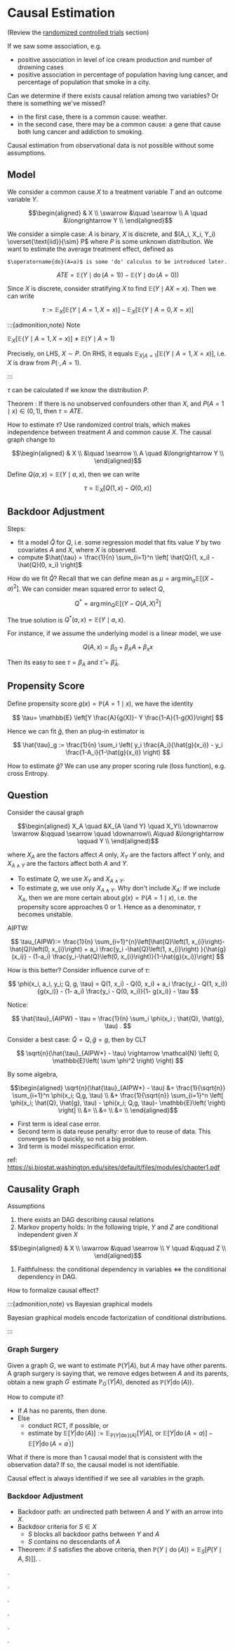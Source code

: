 # Causal Estimation

(Review the [randomized controlled trials](rct) section)

If we saw some association, e.g.
- positive association in level of ice cream production and number of drowning cases  
- positive association in percentage of population having lung cancer, and percentage of population that smoke in a city.

Can we determine if there exists causal relation among two variables? Or there is something we've missed?
- in the first case, there is a common cause: weather.
- in the second case, there may be a common cause: a gene that cause both lung cancer and addiction to smoking.

Causal estimation from observational data is not possible without some assumptions.

## Model

We consider a common cause $X$ to a treatment variable $T$ and an outcome variable $Y$.

$$\begin{aligned}
& X \\
\swarrow &\quad \searrow \\
A \quad &\longrightarrow Y \\
\end{aligned}$$

We consider a simple case: $A$ is binary, $X$ is discrete, and $(A_i, X_i, Y_i) \overset{\text{iid}}{\sim} P$ where $P$ is some unknown distribution. We want to estimate the average treatment effect, defined as

```{margin}
$\operatorname{do}(A=a)$ is some 'do' calculus to be introduced later.
```

$$
ATE = \mathbb{E}\left( Y \mid \operatorname{do}(A=1) \right) - \mathbb{E}\left( Y \mid \operatorname{do}(A=0) \right)
$$

Since $X$ is discrete, consider stratifying $X$ to find $\mathbb{E}\left( Y \mid A X=x \right)$. Then we can write

$$
\tau := \mathbb{E}_X \left[ \mathbb{E}\left( Y \mid A=1, X=x \right) \right] - \mathbb{E}_X \left[ \mathbb{E}\left( Y \mid A=0, X=x \right) \right]
$$


:::{admonition,note} Note

$\mathbb{E}_X \left[ \mathbb{E}\left( Y \mid A=1, X=x \right) \right] \ne \mathbb{E}\left( Y \mid A=1\right)$

Precisely, on LHS, $X\sim P$. On RHS, it equals $\mathbb{E}_{X \vert A=1} \left[ \mathbb{E}\left( Y \mid A=1, X=x \right) \right]$, i.e. $X$ is draw from $P(\cdot, A=1)$.

:::

$\tau$ can be calculated if we know the distribution $P$.

Theorem
: If there is no unobserved confounders other than $X$, and $P(A=1 \mid x) \in (0,1)$, then $\tau = ATE$.

How to estimate $\tau$? Use randomized control trials, which makes independence between treatment $A$ and common cause $X$. The causal graph change to

$$\begin{aligned}
& X \\
&\quad \searrow \\
A \quad &\longrightarrow Y \\
\end{aligned}$$


Define $Q(a, x) = \mathbb{E}\left( Y \mid a, x \right)$, then we can write

$$
\tau = \mathbb{E}_X \left[ Q(1, x) - Q(0, x) \right]
$$

## Backdoor Adjustment

Steps:

- fit a model $\hat{Q}$ for $Q$, i.e. some regression model that fits value $Y$ by two covariates $A$ and $X$, where $X$ is observed.
- compute $\hat{\tau} = \frac{1}{n} \sum_{i=1}^n \left[ \hat{Q}(1, x_i) - \hat{Q}(0, x_i) \right]$

How do we fit $\hat{Q}$? Recall that we can define mean as $\mu = \arg\min_a \mathbb{E}\left [( X - a \right)^2]$. We can consider mean squared error to select $Q$,

$$
Q^* = \arg\min_Q \mathbb{E} [( Y - Q(A, X) ^2]
$$

The true solution is $Q^*(a, x) = \mathbb{E}\left( Y \mid a, x \right)$.

For instance, if we assume the underlying model is a linear model, we use

$$
Q(A, x) = \beta_0 + \beta_A A + \beta_x x
$$

Then its easy to see $\tau = \beta_A$ and $\hat{\tau} = \hat{\beta}_A$.

## Propensity Score

Define propensity score $g(x) = \mathbb{P} (A=1 \mid x)$, we have the identity

$$
\tau= \mathbb{E} \left[Y \frac{A}{g(X)}- Y \frac{1-A}{1-g(X)}\right]
$$

Hence we can fit $\hat{g}$, then an plug-in estimator is

$$
\hat{\tau}_g := \frac{1}{n} \sum_i \left( y_i \frac{A_i}{\hat{g}(x_i)} - y_i \frac{1-A_i}{1-\hat{g}(x_i)}  \right)
$$

How to estimate $\hat{g}$? We can use any proper scoring rule (loss function), e.g. cross Entropy.

## Question

Consider the causal graph

$$\begin{aligned}
X_A \quad &X_{A \land Y} \quad X_Y\\
\downarrow  \swarrow &\qquad \searrow \quad \downarrow\\
A\quad &\longrightarrow \qquad Y \\
\end{aligned}$$

where $X_A$ are the factors affect $A$ only, $X_Y$ are the factors affect $Y$ only, and $X_{A \land Y}$ are the factors affect both $A$ and $Y$.

- To estimate $Q$, we use $X_Y$ and $X_{A \land Y}$.
- To estimate $g$, we use only $X_{A \land Y}$. Why don't include $X_A$: If we include $X_A$, then we are more certain about $g(x)=\mathbb{P}\left( A=1 \mid x \right)$, i.e. the propensity score approaches 0 or 1. Hence as a denominator, $\tau$ becomes unstable.


AIPTW:


$$
\tau_{AIPW}:= \frac{1}{n} \sum_{i=1}^{n}\left[\hat{Q}\left(1, x_{i}\right)-\hat{Q}\left(0, x_{i}\right) + a_i \frac{y_i -\hat{Q}\left(1, x_{i}\right) }{\hat{g}(x_i)} - (1-a_i) \frac{y_i-\hat{Q}\left(0, x_{i}\right)}{1-\hat{g}(x_i)}\right]
$$

How is this better? Consider influence curve of $\tau$:

$$
\phi(x_i, a_i, y_i; Q, g, \tau) = Q(1, x_i) - Q(0, x_i) + a_i \frac{y_i - Q(1, x_i)}{g(x_i)} - (1- a_i) \frac{y_i - Q(0, x_i)}{1- g(x_i)}  - \tau
$$

Notice:

$$
\hat{\tau}_{AIPW} - \tau = \frac{1}{n} \sum_i \phi(x_i ; \hat{Q}, \hat{g}, \tau) .
$$

Consider a best case: $\hat{Q} = Q, \hat{g}=g$, then by CLT

$$
\sqrt{n}(\hat{\tau}_{AIPW*} - \tau) \rightarrow \mathcal{N} \left( 0, \mathbb{E}\left( \sum \phi^2 \right) \right)
$$

By some algebra,


$$\begin{aligned}
\sqrt{n}(\hat{\tau}_{AIPW*} - \tau) &= \frac{1}{\sqrt{n}} \sum_{i=1}^n \phi(x_i; Q,g, \tau) \\
&+  \frac{1}{\sqrt{n}} \sum_{i=1}^n \left[ \phi(x_i; \hat{Q}, \hat{g}, \tau) - \phi(x_i; Q,g, \tau)- \mathbb{E}\left(  \right) \right] \\
&= \\
&= \\
&= \\
\end{aligned}$$


- First term is ideal case error.
- Second term is data reuse penalty: error due to reuse of data. This converges to 0 quickly, so not a big problem.
- 3rd term is model misspecification error.

ref: https://si.biostat.washington.edu/sites/default/files/modules/chapter1.pdf


## Causality Graph

Assumptions
1. there exists an DAG describing causal relations
1. Markov property holds: In the following triple, $Y$ and $Z$ are conditional independent given $X$

  $$\begin{aligned}
  & X \\
  \swarrow &\quad \searrow \\
  Y \quad &\qquad Z \\
  \end{aligned}$$

1. Faithfulness: the conditional dependency in variables $\Leftrightarrow$ the conditional dependency in DAG.

How to formalize causal effect?

:::{admonition,note} vs Bayesian graphical models

Bayesian graphical models encode factorization of conditional distributions.


:::

### Graph Surgery

Given a graph $G$, we want to estimate $\mathbb{P} (Y \vert A)$, but $A$ may have other parents. A graph surgery is saying that, we remove edges between $A$ and its parents, obtain a new graph $G ^\prime$ estimate $\mathbb{P} _{G ^\prime }(Y \vert A)$, denoted as $\mathbb{P} (Y \vert \operatorname{do}(A) )$.

How to compute it?
- If $A$ has no parents, then done.
- Else
  - conduct RCT, if possible, or
  - estimate by $\mathbb{E} [Y \vert \operatorname{do}(A) ] := \mathbb{E} _{\mathbb{P} (Y \vert \operatorname{do})(A)  } [Y \vert A]$, or $\mathbb{E} [Y \vert \operatorname{do}(A=a) ] - \mathbb{E} [Y \vert \operatorname{do}(A=a ^\prime) ]$

What if there is more than 1 causal model that is consistent with the observation data? If so, the causal model is not identifiable.

Causal effect is always identified if we see all variables in the graph.

### Backdoor Adjustment

- Backdoor path: an undirected path between $A$ and $Y$ with an arrow into $X$.
- Backdoor criteria for $S \in X$
  - $S$ blocks all backdoor paths between $Y$ and $A$
  - $S$ contains no descendants of $A$
- Theorem: if $S$ satisfies the above criteria, then $\mathbb{P} (Y \mid \operatorname{do}(A) )  = \mathbb{E} _S [P (Y \mid A, S)]]$.
.


.


.


.


.


.


.
